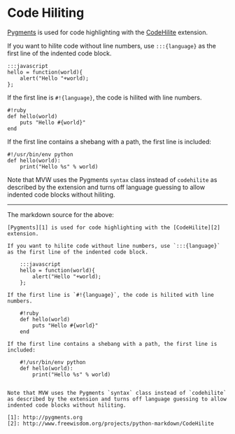 # Code Hiliting 

[Pygments][1] is used for code highlighting with the [CodeHilite][2] extension.

If you want to hilite code without line numbers, use `:::{language}` as the first line of the indented code block.

    :::javascript
    hello = function(world){
        alert("Hello "+world);
    };

If the first line is `#!{language}`, the code is hilited with line numbers.  

    #!ruby
    def hello(world)
        puts "Hello #{world}"
    end

If the first line contains a shebang with a path, the first line is included:

    #!/usr/bin/env python
    def hello(world):
        print("Hello %s" % world)


Note that MVW uses the Pygments `syntax` class instead of `codehilite` as described by the extension and turns off language guessing to allow indented code blocks without hiliting. 

[1]: http://pygments.org
[2]: http://www.freewisdom.org/projects/python-markdown/CodeHilite

----

The markdown source for the above:

    [Pygments][1] is used for code highlighting with the [CodeHilite][2] extension.

    If you want to hilite code without line numbers, use `:::{language}` as the first line of the indented code block.

        :::javascript
        hello = function(world){
            alert("Hello "+world);
        };

    If the first line is `#!{language}`, the code is hilited with line numbers.  

        #!ruby
        def hello(world)
            puts "Hello #{world}"
        end

    If the first line contains a shebang with a path, the first line is included:

        #!/usr/bin/env python
        def hello(world):
            print("Hello %s" % world)


    Note that MVW uses the Pygments `syntax` class instead of `codehilite` as described by the extension and turns off language guessing to allow indented code blocks without hiliting. 

    [1]: http://pygments.org
    [2]: http://www.freewisdom.org/projects/python-markdown/CodeHilite

